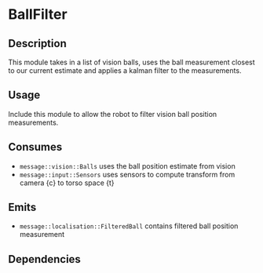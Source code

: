 # BallFilter

## Description

This module takes in a list of vision balls, uses the ball measurement closest to our current estimate and applies a
kalman filter to the measurements.

## Usage

Include this module to allow the robot to filter vision ball position measurements.

## Consumes

- `message::vision::Balls` uses the ball position estimate from vision
- `message::input::Sensors` uses sensors to compute transform from camera {c} to torso space {t}

## Emits

- `message::localisation::FilteredBall` contains filtered ball position measurement

## Dependencies
